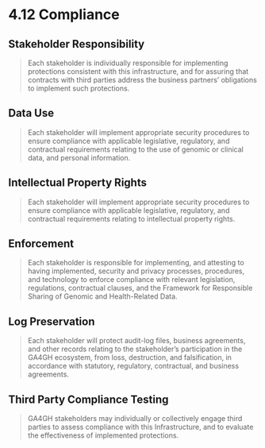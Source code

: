 # 4.12 Compliance #

## Stakeholder Responsibility ##
> Each stakeholder is individually responsible for implementing protections consistent with this infrastructure, and for assuring that contracts with third parties address the business partners’ obligations to implement such protections.

## Data Use ##
> Each stakeholder will implement appropriate security procedures to ensure compliance with applicable legislative, regulatory, and contractual requirements relating to the use of genomic or clinical data, and personal information.

## Intellectual Property Rights ##
> Each stakeholder will implement appropriate security procedures to ensure compliance with applicable legislative, regulatory, and contractual requirements relating to intellectual property rights.

## Enforcement ##
> Each stakeholder is responsible for implementing, and attesting to having implemented, security and privacy processes, procedures, and technology to enforce compliance with relevant legislation, regulations, contractual clauses, and the Framework for Responsible Sharing of Genomic and Health-Related Data.

## Log Preservation ##
> Each stakeholder will protect audit-log files, business agreements, and other records relating to the stakeholder’s participation in the GA4GH ecosystem, from loss, destruction, and falsification, in accordance with statutory, regulatory, contractual, and business agreements.

## Third Party Compliance Testing ##
> GA4GH stakeholders may individually or collectively engage third parties to assess compliance with this Infrastructure, and to evaluate the effectiveness of implemented protections.
